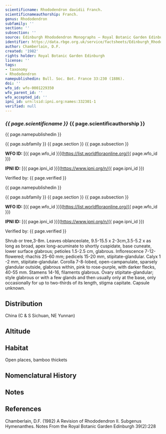 ```yaml
---
scientificname: Rhododendron davidii Franch.
scientificnameauthorship: Franch.
genus: Rhododendron
subfamily: ''
section: ''
subsection: ''
source: Edinburgh Rhododendron Monographs – Royal Botanic Garden Edinburgh
identifier: https://data.rbge.org.uk/service/factsheets/Edinburgh_Rhododendron_Monographs.xhtml
author: Chamberlain, D.F.
created: '1982'
rights holder: Royal Botanic Garden Edinburgh
license: ''
tags:
- taxonomy
- Rhododendron
namepublishedin: Bull. Soc. Bot. France 33:230 (1886).
doi: ''
wfo_id: wfo-0001229350
wfo_parent_id: ''
wfo_accepted_id: ''
ipni_id: urn:lsid:ipni.org:names:332301-1
verified: null
---
```

### _{{ page.scientificname }}_ {{ page.scientificauthorship }}
 {{ page.namepublishedin }}

{{ page.subfamily }} {{ page.section }} {{ page.subsection }}

**WFO ID:** [{{ page.wfo_id }}](https://list.worldfloraonline.org/{{ page.wfo_id }})

**IPNI ID:** [{{ page.ipni_id }}](https://www.ipni.org/n/{{ page.ipni_id }})

Verified by: {{ page.verified }}

 {{ page.namepublishedin }}

{{ page.subfamily }} {{ page.section }} {{ page.subsection }}

**WFO ID:** [{{ page.wfo_id }}](https://list.worldfloraonline.org/{{ page.wfo_id }})

**IPNI ID:** [{{ page.ipni_id }}](https://www.ipni.org/n/{{ page.ipni_id }})

Verified by: {{ page.verified }}



Shrub or tree,3-8m. Leaves oblanceolate, 9.5-15.5 x 2-3cm,3.5-5.2 x as long as broad, apex long-acuminate to shortly cuspidate, base cuneate, lower surface glabrous; petioles 1.5-2.5 cm, glabrous. Inflorescence 7-12-flowered; rhachis 25-60 mm; pedicels 15-20 mm, stipitate-glandular. Calyx 1 -2 mm, stipitate-glandular. Corolla 7-8-lobed, open-campanulate, sparsely glandular outside, glabrous within, pink to rose-purple, with darker flecks, 40-55 mm. Stamens 14-16, filaments glabrous. Ovary stipitate-glandular; style glabrous or with a few glands and then usually only at the base, only occasionally for up to two-thirds of its length, stigma capitate. Capsule unknown.

## Distribution
China (C & S Sichuan, NE Yunnan)

## Altitude


## Habitat
Open places, bamboo thickets

## Nomenclatural History

                       
## Notes


## References

Chamberlain, D.F. (1982) A Revision of Rhododendron II. Subgenus Hymenanthes. Notes From the Royal Botanic Garden Edinburgh 39(2):228
